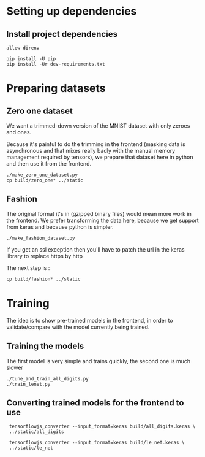 # Setting up dependencies

## Install project dependencies

    allow direnv

    pip install -U pip
    pip install -Ur dev-requirements.txt

# Preparing datasets

## Zero one dataset
We want a trimmed-down version of the MNIST dataset with only zeroes and ones.

Because it's painful to do the trimming in the frontend (masking data is asynchronous and that mixes really badly with the manual memory management required by tensors),
we prepare that dataset here in python and then use it from the frontend.

    ./make_zero_one_dataset.py
    cp build/zero_one* ../static

## Fashion
The original format it's in (gzipped binary files) would mean more work in the frontend.
We prefer transforming the data here, because we get support from keras and because python is simpler.


    ./make_fashion_dataset.py

If you get an ssl exception then you'll have to patch the url in the keras library to replace https by http

The next step is :

    cp build/fashion* ../static


# Training

The idea is to show pre-trained models in the frontend, in order to validate/compare with the
model currently being trained.

## Training the models

The first model is very simple and trains quickly, the second one is much slower

    ./tune_and_train_all_digits.py
    ./train_lenet.py

## Converting trained models for the frontend to use

     tensorflowjs_converter --input_format=keras build/all_digits.keras \
     ../static/all_digits

     tensorflowjs_converter --input_format=keras build/le_net.keras \
     ../static/le_net
